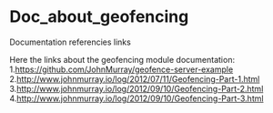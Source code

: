 # Doc_about_geofencing
Documentation referencies links

Here the links about the geofencing module documentation:
1.https://github.com/JohnMurray/geofence-server-example
2.http://www.johnmurray.io/log/2012/07/11/Geofencing-Part-1.html
3.http://www.johnmurray.io/log/2012/09/10/Geofencing-Part-2.html
4.http://www.johnmurray.io/log/2012/09/10/Geofencing-Part-3.html

